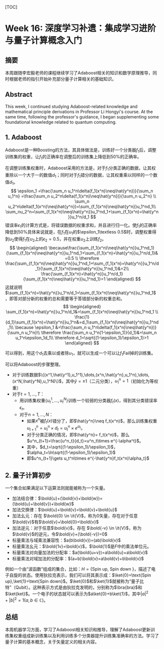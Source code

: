 [TOC]

# Week 16: 深度学习补遗：集成学习进阶与量子计算概念入门

## 摘要

本周跟随李宏毅老师的课程继续学习了Adaboost相关的知识和数学原理推导，同时根据老师的指引开始补充部分量子计算相关的基础知识。

## Abstract

This week, I continued studying Adaboost-related knowledge and mathematical principle derivations in Professor Li Hongyi's course. At the same time, following the professor's guidance, I began supplementing some foundational knowledge related to quantum computing.

## 1. Adaboost

Adaboost是一种Boosting的方法，其具体做法是，训练好一个分类器$f_1$后，调整训练集的权重，让$f_1$的正确率在调整后的训练集上降低到50%的正确率。

在调整训练集权重时，Adaboost采用的方法是，对于$f_1$分类正确的数据，让其权重除以一个大于一的数值$d_1$；同时对于$f_1$错分的数据，让其权重乘以同样的一个数值$d_1$。
$$
\epsilon_1
=\frac{\sum_n u_1^n\delta(f_1(x^n)\neq\hat{y^n})}{\sum_n u_1^n}
=\frac{\sum_n u_2^n\delta(f_1(x^n)\neq\hat{y^n})}{\sum_n u_2^n} \\
\sum_n u_2^n\delta(f_1(x^n)\neq\hat{y^n})=\sum_{f_1(x^n)\neq\hat{y^n}}u_1^nd_1\\
\sum_nu_2^n=\sum_{f_1(x^n)\neq\hat{y^n}}u_1^nd_1+\sum_{f_1(x^n)=\hat{y^n}}u_1^n/d_1
$$
错误率$\epsilon_1$的计算方式是，将错误数据的权重求和，并且进行归一化。使$f_1$的正确率降低到50%具体来说就是，在$f_1$在$u_1$的$\epsilon_1\textless 0.5$时，调整权重得到$u_2$使得$f_1$在$u_2$上的$\epsilon_2=0.5$，并在权重$u_2$上训练$f_2$。
$$
\begin{aligned}
\because\frac{\sum_{f_1(x^n)\neq\hat{y^n}}u_1^nd_1}{\sum_{f_1(x^n)\neq\hat{y^n}}u_1^nd_1+\sum_{f_1(x^n)=\hat{y^n}}u_1^n/d_1}&=0.5 \\
\therefore \frac{\sum_{f_1(x^n)\neq\hat{y^n}}u_1^nd_1+\sum_{f_1(x^n)=\hat{y^n}}u_1^n/d_1}{\sum_{f_1(x^n)\neq\hat{y^n}}u_1^nd_1}&=2\\
\frac{\sum_{f_1(x^n)=\hat{y^n}}u_1^n/d_1}{\sum_{f_1(x^n)\neq\hat{y^n}}u_1^nd_1}=1
\end{aligned}
$$
这就说明$\sum_{f_1(x^n)=\hat{y^n}}u_1^n/d_1=\sum_{f_1(x^n)\neq\hat{y^n}}u_1^nd_1$，即答对部分新的权重的总和需要等于答错部分新的权重总和。
$$
\begin{aligned}
\sum_{f_1(x^n)=\hat{y^n}}u_1^n/d_1&=\sum_{f_1(x^n)\neq\hat{y^n}}u_1^nd_1 \\
\frac{1}{d_1}\sum_{f_1(x^n)=\hat{y^n}}u_1^n&=d_1\sum_{f_1(x^n)\neq\hat{y^n}}u_1^nd_1\\
\because \epsilon_1
&=\frac{\sum_n u_1^n\delta(f_1(x^n)\neq\hat{y^n})}{\sum_n u_1^n}\\
\therefore \frac{\sum_n u_1^n(1-\epsilon_1)}{d_1}&=\sum_n u_1^n\epsilon_1d_1\\
\therefore d_1=\sqrt{(1-\epsilon_1)/\epsilon_1}>1
\end{aligned}
$$

可以得到，用这个$d_1$去乘以或者除$u_1$，就可以生成一个可以让$f_1$Fail掉的训练集。

可以将Adaboost的步骤整理。

- 对于训练数据$\{(x^1,\hat{y^1},u_1^1),\dots,(x^n,\hat{y^n},u_1^n),\dots,(x^N,\hat{y^N},u_1^N)\}$，其中$\hat{y}=\pm1$（二元分类），$u_1^n=1$（初始化为等权重）
- 对于$t=1,\dots,T$：
  - 用训练集权重$\{u^1_t,\dots,u_t^N\}$训练一个较弱的分类器$f_t(x)$，得到其分类错误率$\epsilon_t$。
  - 对于$n=1,\dots,N$：
    - 如果$x^n$被$f_t(x)$错分了，即$\hat{y^n}\neq f_t(x^n)$，那么训练集权重$u^n_{t+1}=u^n_t\times d_t=u_t^n\times e^{\alpha_t}$。
    - 对于分类正确的情况，即$\hat{y^n}= f_t(x^n)$，那么$u^n_{t+1}=\frac{u^n_t}{d_t}=u^n_t\times e^{-\alpha^t}$。
    - 其中，$d_t=\sqrt{(1-\epsilon_1)/\epsilon_1}$，$\alpha_t=\ln\sqrt{(1-\epsilon_1)/\epsilon_1}$
    - 即$u^n_{t+1}\gets u_t^n\times e^{-\hat{y^n}f_t(x^n)\alpha_t}$

## 2. 量子计算初步

一个集合如果满足以下运算法则就能被称为一个矢量。

- 加法结合律：$\bold{u}+(\bold{v}+\bold{w})=(\bold{u}+\bold{v})+\bold{w}$
- 加法交换律：$\bold{u}+\bold{v}=\bold{v}+\bold{u}$
- 加法幺元：存在 $\bold{0} \in \it{V}$，称为0矢量，存在对于任意$\bold{v}$有$\bold{v}+\bold{0}=\bold{v}$
- 加法逆元：对于任意$\bold{v}$，存在 $\bold{-v} \in \it{V}$，称为$\bold{v}$的逆元，令$\bold{v}+(\bold{-v})=0$
- 标量乘法与域乘法兼容性：$a(b\bold{v})=(ab)\bold{v}$
- 标量乘法幺元：$\bold{1v}=\bold{v}$，$\bold{1}$是$F$中的乘法单位元。
- 标量乘法对向量加法的分配率：$a(\bold{u+v})=a\bold{u}+a\bold{v}$
- 标量乘法对域加法的分配率：$(a+b)\bold{v}=a\bold{v}+b\bold{v}$

例如一个由“波函数”组成的集合，比如：$H=\{\text{Spin up, Spin down }\}$，描述了电子自旋的状态。使用狄拉克表示，我们可以将其表示成：$\ket{0}=\text{Spin up},\ket{1}=\text{Spin down}$。$\ket{0}$和$\ket{1}$就被称为“量子比特”（Qubit）。这种表示方式是由狄拉克发明的，分别称为$\bra{bra}$和$\ket{ket}$。一个电子的状态就可以表示为$a\ket{0}+b\ket{1}$，其中$|a|^2+|b|^2=1(a,b\in \mathbb{C})$。

## 总结

本周机器学习方面，学习了Adaboost相关知识和推导，理解了Adaboost更新训练集权重组成新训练集以及利用训练多个分类器提升训练集准确率的方法。学习了量子计算的基本概念，关于矢量定义的相关内容。